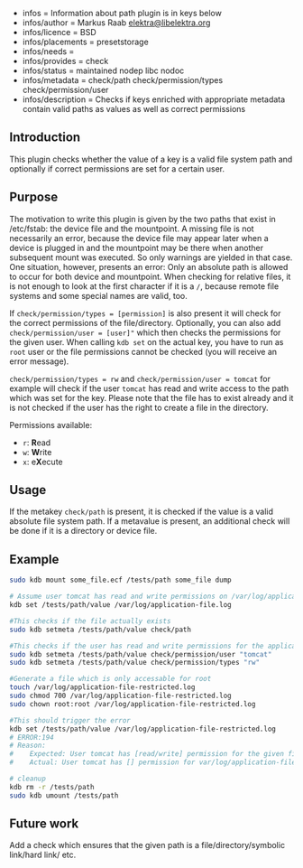 - infos = Information about path plugin is in keys below
- infos/author = Markus Raab <elektra@libelektra.org>
- infos/licence = BSD
- infos/placements = presetstorage
- infos/needs =
- infos/provides = check
- infos/status = maintained nodep libc nodoc
- infos/metadata = check/path check/permission/types check/permission/user
- infos/description = Checks if keys enriched with appropriate metadata contain valid paths as values as well
as correct permissions

## Introduction

This plugin checks whether the value of a key is a valid file system path and optionally if
correct permissions are set for a certain user.

## Purpose

The motivation to write this plugin is given by the two paths that exist
in /etc/fstab: the device file and the mountpoint. A missing file is
not necessarily an error, because the device file may appear later when
a device is plugged in and the mountpoint may be there when another
subsequent mount was executed. So only warnings are yielded in that
case. One situation, however, presents an error: Only an absolute path
is allowed to occur for both device and mountpoint. When checking for
relative files, it is not enough to look at the first character if it is
a `/`, because remote file systems and some special names are valid, too.

If `check/permission/types = [permission]` is also present it will check for the correct permissions
of the file/directory. Optionally, you can also add `check/permission/user = [user]"` which then checks the permissions
for the given user. When calling `kdb set` on the actual key, you have to run as `root` user
or the file permissions cannot be checked (you will receive an error message).

 `check/permission/types = rw` and `check/permission/user = tomcat` for example will check if the user
`tomcat` has read and write access to the path which was set for the key. Please note that the file has to exist already
and it is not checked if the user has the right to create a file in the directory.

 Permissions available:
 - `r`: **R**ead
 - `w`: **W**rite
 - `x`: e**X**ecute

## Usage

If the metakey `check/path` is present, it is checked if the value is a
valid absolute file system path. If a metavalue is present, an additional
check will be done if it is a directory or device file.

## Example
```sh
sudo kdb mount some_file.ecf /tests/path some_file dump

# Assume user tomcat has read and write permissions on /var/log/application-file.log
kdb set /tests/path/value /var/log/application-file.log

#This checks if the file actually exists
sudo kdb setmeta /tests/path/value check/path

#This checks if the user has read and write permissions for the application-file.log file
sudo kdb setmeta /tests/path/value check/permission/user "tomcat"
sudo kdb setmeta /tests/path/value check/permission/types "rw"

#Generate a file which is only accessable for root
touch /var/log/application-file-restricted.log
sudo chmod 700 /var/log/application-file-restricted.log
sudo chown root:root /var/log/application-file-restricted.log

#This should trigger the error
kdb set /tests/path/value /var/log/application-file-restricted.log
# ERROR:194
# Reason:
#    Expected: User tomcat has [read/write] permission for the given file /var/log/application-file-restricted.log.
#    Actual: User tomcat has [] permission for var/log/application-file-restricted.log.

# cleanup
kdb rm -r /tests/path
sudo kdb umount /tests/path
```

## Future work
Add a check which ensures that the given path is a file/directory/symbolic link/hard link/ etc.